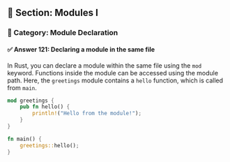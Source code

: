 ## 📘 Section: Modules I  
### 🔹 Category: Module Declaration  
#### ✅ Answer 121: Declaring a module in the same file

In Rust, you can declare a module within the same file using the `mod` keyword. Functions inside the module can be accessed using the module path. Here, the `greetings` module contains a `hello` function, which is called from `main`.

```rust
mod greetings {
    pub fn hello() {
        println!("Hello from the module!");
    }
}

fn main() {
    greetings::hello();
}
```
